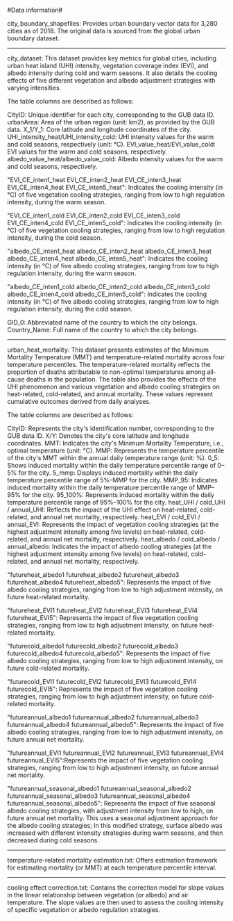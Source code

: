 #Data information#

city_boundary_shapefiles: Provides urban boundary vector data for 3,280 cities as of 2018. The original data is sourced from the global urban boundary dataset.

--------------------------------------------------------------------------------------------------------------------

city_dataset: This dataset provides key metrics for global cities, including urban heat island (UHI) intensity, vegetation coverage index (EVI), and albedo intensity during cold and warm seasons. It also details the cooling effects of five different vegetation and albedo adjustment strategies with varying intensities.

The table columns are described as follows:

CityID: Unique identifier for each city, corresponding to the GUB data ID.
urbanArea: Area of the urban region (unit: km2), as provided by the GUB data.
X_1/Y_1: Core latitude and longitude coordinates of the city.
UHI_intensity_heat/UHI_intensity_cold: UHI intensity values for the warm and cold seasons, respectively (unit:  °C).
EVI_value_heat/EVI_value_cold: EVI values for the warm and cold seasons, respectively.
albedo_value_heat/albedo_value_cold: Albedo intensity values for the warm and cold seasons, respectively.


"EVI_CE_inten1_heat
EVI_CE_inten2_heat
EVI_CE_inten3_heat
EVI_CE_inten4_heat
EVI_CE_inten5_heat": Indicates the cooling intensity (in °C) of five vegetation cooling strategies, ranging from low to high regulation intensity, during the warm season.

"EVI_CE_inten1_cold
EVI_CE_inten2_cold
EVI_CE_inten3_cold
EVI_CE_inten4_cold
EVI_CE_inten5_cold": Indicates the cooling intensity (in °C) of five vegetation cooling strategies, ranging from low to high regulation intensity, during the cold season.

"albedo_CE_inten1_heat
albedo_CE_inten2_heat
albedo_CE_inten3_heat
albedo_CE_inten4_heat
albedo_CE_inten5_heat": Indicates the cooling intensity (in °C) of five albedo cooling strategies, ranging from low to high regulation intensity, during the warm season.

"albedo_CE_inten1_cold
albedo_CE_inten2_cold
albedo_CE_inten3_cold
albedo_CE_inten4_cold
albedo_CE_inten5_cold": Indicates the cooling intensity (in °C) of five albedo cooling strategies, ranging from low to high regulation intensity, during the cold season.

GID_0: Abbreviated name of the country to which the city belongs.
Country_Name: Full name of the country to which the city belongs.

--------------------------------------------------------------------------------------------------------------------

urban_heat_mortality: This dataset presents estimates of the Minimum Mortality Temperature (MMT) and temperature-related mortality across four temperature percentiles. The temperature-related mortality reflects the proportion of deaths attributable to non-optimal temperatures among all-cause deaths in the population. The table also provides the effects of the UHI phenomenon and various vegetation and albedo cooling strategies on heat-related, cold-related, and annual mortality. These values represent cumulative outcomes derived from daily analyses.

The table columns are described as follows:

CityID: Represents the city's identification number, corresponding to the GUB data ID.
X/Y: Denotes the city's core latitude and longitude coordinates.
MMT: Indicates the city's Minimum Mortality Temperature, i.e., optimal temperature (unit: °C).
MMP: Represents the temperature percentile of the city's MMT within the annual daily temperature range (unit: %).
0_5: Shows induced mortality within the daily temperature percentile range of 0–5% for the city.
5_mmp: Displays induced mortality within the daily temperature percentile range of 5%–MMP for the city.
MMP_95: Indicates induced mortality within the daily temperature percentile range of MMP–95% for the city.
95_100%: Represents induced mortality within the daily temperature percentile range of 95%–100% for the city.
heat_UHI / cold_UHI / annual_UHI: Reflects the impact of the UHI effect on heat-related, cold-related, and annual net mortality, respectively.
heat_EVI / cold_EVI / annual_EVI: Represents the impact of vegetation cooling strategies (at the highest adjustment intensity among five levels) on heat-related, cold-related, and annual net mortality, respectively.
heat_albedo / cold_albedo / annual_albedo: Indicates the impact of albedo cooling strategies (at the highest adjustment intensity among five levels) on heat-related, cold-related, and annual net mortality, respectively.


"futureheat_albedo1
futureheat_albedo2
futureheat_albedo3
futureheat_albedo4
futureheat_albedo5": Represents the impact of five albedo cooling strategies, ranging from low to high adjustment intensity, on future heat-related mortality.

"futureheat_EVI1
futureheat_EVI2
futureheat_EVI3
futureheat_EVI4
futureheat_EVI5": Represents the impact of five vegetation cooling strategies, ranging from low to high adjustment intensity, on future heat-related mortality.

"futurecold_albedo1
futurecold_albedo2
futurecold_albedo3
futurecold_albedo4
futurecold_albedo5": Represents the impact of five albedo cooling strategies, ranging from low to high adjustment intensity, on future cold-related mortality.

"futurecold_EVI1
futurecold_EVI2
futurecold_EVI3
futurecold_EVI4
futurecold_EVI5": Represents the impact of five vegetation cooling strategies, ranging from low to high adjustment intensity, on future cold-related mortality.

"futureannual_albedo1
futureannual_albedo2
futureannual_albedo3
futureannual_albedo4
futureannual_albedo5": Represents the impact of five albedo cooling strategies, ranging from low to high adjustment intensity, on future annual net mortality.

"futureannual_EVI1
futureannual_EVI2
futureannual_EVI3
futureannual_EVI4
futureannual_EVI5":Represents the impact of five vegetation cooling strategies, ranging from low to high adjustment intensity, on future annual net mortality.

"futureannual_seasonal_albedo1
futureannual_seasonal_albedo2
futureannual_seasonal_albedo3
futureannual_seasonal_albedo4
futureannual_seasonal_albedo5": Represents the impact of five seasonal albedo cooling strategies, with adjustment intensity from low to high, on future annual net mortality. This uses a seasonal adjustment approach for the albedo cooling strategies;  In this modified strategy, surface albedo was increased with different intensity strategies during warm seasons, and then decreased during cold seasons.

--------------------------------------------------------------------------------------------------------------------

temperature-related mortality estimation.txt: Offers estimation framework for estimating mortality (or MMT) at each temperature percentile interval.

--------------------------------------------------------------------------------------------------------------------

cooling effect correction.txt:  Contains the correction model for slope values in the linear relationship between vegetation (or albedo) and air temperature. The slope values are then used to assess the cooling intensity of specific vegetation or albedo regulation strategies.




